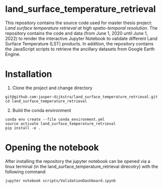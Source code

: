 # land_surface_temperature_retrieval
This repository contains the source code used for master thesis project: *Land surface temperature retrieval at high spatio-temporal resolution*. The repository contains the code and data (from June 1, 2020 until June 1, 2022) to render the interactive Jupyter Notebook to validate different Land Surface Temperature (LST) products. In addition, the repository contains the JavaScript scripts to retrieve the ancillary datasets from Google Earth Engine.

# Installation
1. Clone the project and change directory
```
git@github.com:jasper-dijkstra/land_surface_temperature_retrieval.git
cd land_surface_temperature_retrieval
```

2. Build the conda environment
```
conda env create --file conda_environment.yml
source activate land_surface_temperature_retrieval
pip install -e .
```

# Opening the notebook
After installing the repository the jupyter notebook can be opened via a linux terminal (in the land_surface_temperature_retrieval direcotry) with the following command:
```
jupyter notebook scripts/ValidationDashboard.ipynb
```

